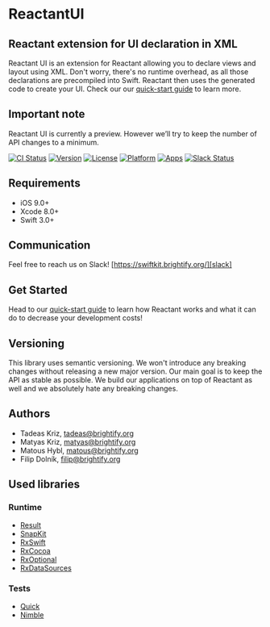 # ReactantUI

## Reactant extension for UI declaration in XML

Reactant UI is an extension for Reactant allowing you to declare views and layout using XML. Don't worry, there's no runtime overhead, as all those declarations are precompiled into Swift. Reactant then uses the generated code to create your UI. Check our our [quick-start guide][quick-start] to learn more.

## Important note
Reactant UI is currently a preview. However we’ll try to keep the number of API changes to a minimum.

[![CI Status](https://img.shields.io/travis/Brightify/ReactantUI.svg?style=flat)](https://travis-ci.org/Brightify/ReactantUI)
[![Version](https://img.shields.io/cocoapods/v/ReactantUI.svg?style=flat)][reactant-cocoapods]
[![License](https://img.shields.io/cocoapods/l/ReactantUI.svg?style=flat)][reactant-cocoapods]
[![Platform](https://img.shields.io/cocoapods/p/ReactantUI.svg?style=flat)][reactant-cocoapods]
[![Apps](https://img.shields.io/cocoapods/at/ReactantUI.svg?style=flat)][reactant-cocoapods]
[![Slack Status](https://swiftkit.brightify.org/badge.svg)][slack]

## Requirements

* iOS 9.0+
* Xcode 8.0+
* Swift 3.0+

## Communication
Feel free to reach us on Slack! [https://swiftkit.brightify.org/][slack]

## Get Started
Head to our [quick-start guide][quick-start] to learn how Reactant works and what it can do to decrease your development costs!

## Versioning
This library uses semantic versioning. We won't introduce any breaking changes without releasing a new major version. Our main goal is to keep the API as stable as possible. We build our applications on top of Reactant as well and we absolutely hate any breaking changes.

## Authors
* Tadeas Kriz, [tadeas@brightify.org](mailto:tadeas@brightify.org)
* Matyas Kriz, [matyas@brightify.org](mailto:matyas@brightify.org)
* Matous Hybl, [matous@brightify.org](mailto:matous@brightify.org)
* Filip Dolník, [filip@brightify.org](mailto:filip@brightify.org)

## Used libraries

### Runtime

* [Result](https://github.com/antitypical/Result)
* [SnapKit](https://github.com/SnapKit/SnapKit)
* [RxSwift](https://github.com/ReactiveX/RxSwift)
* [RxCocoa](https://github.com/ReactiveX/RxSwift)
* [RxOptional](https://github.com/RxSwiftCommunity/RxOptional)
* [RxDataSources](https://github.com/RxSwiftCommunity/RxDataSources)

### Tests

* [Quick](https://github.com/Quick/Quick)
* [Nimble](https://github.com/Quick/Nimble)

[quick-start]: https://docs.reactant.tech/getting-started/quickstart.html
[reactant-cocoapods]: https://cocoapods.org/pods/ReactantUI
[slack]: https://swiftkit.brightify.org/
